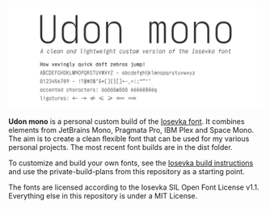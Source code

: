 <picture>
  <source media="(prefers-color-scheme: dark)" srcset="assets/udon_mono_title_dark.png">
  <source media="(prefers-color-scheme: light)" srcset="assets/udon_mono_title_light.png">
  <img alt="Udon mono title" src="assets/udon_mono_title_light.png">
</picture>


**Udon mono** is a personal custom build of the [Iosevka font](https://github.com/be5invis/Iosevka). It combines elements from JetBrains Mono, Pragmata Pro, IBM Plex and Space Mono. The aim is to create a clean flexible font that can be used for my various personal projects. The most recent font builds are in the dist folder.

To customize and build your own fonts, see the [Iosevka build instructions](https://github.com/be5invis/Iosevka/blob/main/doc/custom-build.md) and use the private-build-plans from this repository as a starting point.

The fonts are licensed according to the Iosevka SIL Open Font License v1.1. Everything else in this repository is under a MIT License.
